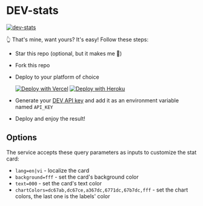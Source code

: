 # DEV-stats

[![dev-stats](https://dev-stats.vercel.app/)](https://dev.to/khangnd)

👆 That's mine, want yours? It's easy! Follow these steps:

* Star this repo (optional, but it makes me 🙂)
* Fork this repo
* Deploy to your platform of choice

  [![Deploy with Vercel](https://vercel.com/button)](https://vercel.com/new)
  [![Deploy with Heroku](https://www.herokucdn.com/deploy/button.svg)](https://www.heroku.com/deploy)
* Generate your [DEV API key](https://docs.forem.com/api/#section/Authentication/api_key) and add it as an environment variable named `API_KEY`
* Deploy and enjoy the result!

## Options

The service accepts these query parameters as inputs to customize the stat card:

* `lang=en|vi` - localize the card
* `background=fff` - set the card's background color
* `text=000` - set the card's text color
* `chartColors=dc67ab,dc67ce,a367dc,6771dc,67b7dc,fff` - set the chart colors, the last one is the labels' color
